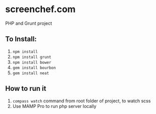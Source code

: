 # screenchef.com
PHP and Grunt project

## To Install:

1. ``npm install``
2. ``npm install grunt``
3. ``npm install bower``
4. ``gem install bourbon``
5. ``gem install neat``


## How to run it

1. ``compass watch`` command from root folder of project, to watch scss
2. Use MAMP Pro to run php server locally
